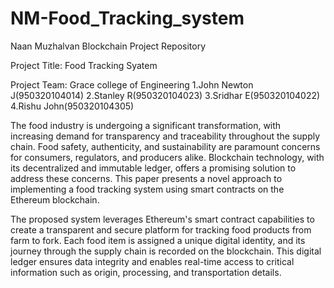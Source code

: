 # NM-Food_Tracking_system

Naan Muzhalvan Blockchain Project Repository

Project Title: Food Tracking Syatem

Project Team:  Grace college of Engineering
1.John Newton J(950320104014)
2.Stanley R(950320104023)
3.Sridhar E(950320104022)
4.Rishu John(950320104305)

The food industry is undergoing a significant transformation, with increasing demand for transparency and traceability throughout the supply chain. Food safety, authenticity, and sustainability are paramount concerns for consumers, regulators, and producers alike. Blockchain technology, with its decentralized and immutable ledger, offers a promising solution to address these concerns. This paper presents a novel approach to implementing a food tracking system using smart contracts on the Ethereum blockchain.

The proposed system leverages Ethereum's smart contract capabilities to create a transparent and secure platform for tracking food products from farm to fork. Each food item is assigned a unique digital identity, and its journey through the supply chain is recorded on the blockchain. This digital ledger ensures data integrity and enables real-time access to critical information such as origin, processing, and transportation details.
